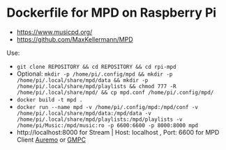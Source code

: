 # Dockerfile for MPD on Raspberry Pi
* https://www.musicpd.org/
* https://github.com/MaxKellermann/MPD

Use:
* ``` git clone REPOSITORY && cd REPOSITORY && cd rpi-mpd ```
* Optional: ``` mkdir -p /home/pi/.config/mpd && mkdir -p /home/pi/.local/share/mpd/data && mkdir -p /home/pi/.local/share/mpd/playlists && chmod 777 -R /home/pi/.local/share/mpd/ && cp mpd.conf /home/pi/.config/mpd/ ```
* ``` docker build -t mpd . ``` 
* ``` docker run --name mpd -v /home/pi/.config/mpd:/mpd/conf -v /home/pi/.local/share/mpd/data:/mpd/data -v /home/pi/.local/share/mpd/playlists:/mpd/playlists -v /home/pi/Music:/mpd/music:ro -p 6600:6600 -p 8000:8000 mpd ``` 
* http://localhost:8000 for Stream | Host: localhost , Port: 6600 for MPD Client [Auremo](https://auremo.codeplex.com/) or [GMPC](https://gmpclient.org/)
